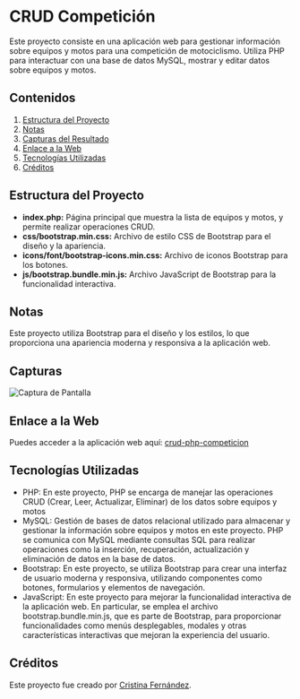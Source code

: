 # CRUD Competición

Este proyecto consiste en una aplicación web para gestionar información sobre equipos y motos para una competición de motociclismo. Utiliza PHP para interactuar con una base de datos MySQL, mostrar y editar datos sobre equipos y motos.

## Contenidos

1. [Estructura del Proyecto](#estructura-del-proyecto)
2. [Notas](#notas)
3. [Capturas del Resultado](#capturas)
4. [Enlace a la Web](#enlace-a-la-web)
5. [Tecnologías Utilizadas](#tecnologías-utilizadas)
6. [Créditos](#créditos)

## Estructura del Proyecto

- **index.php:** Página principal que muestra la lista de equipos y motos, y permite realizar operaciones CRUD.
- **css/bootstrap.min.css:** Archivo de estilo CSS de Bootstrap para el diseño y la apariencia.
- **icons/font/bootstrap-icons.min.css:** Archivo de iconos Bootstrap para los botones.
- **js/bootstrap.bundle.min.js:** Archivo JavaScript de Bootstrap para la funcionalidad interactiva.

## Notas

Este proyecto utiliza Bootstrap para el diseño y los estilos, lo que proporciona una apariencia moderna y responsiva a la aplicación web.

## Capturas

![Captura de Pantalla](https://github.com/CristinaFdezFdez/crud-php-competicion/assets/155740893/d0bfec59-0ade-4d7e-814c-2705c1376dfc)

## Enlace a la Web

Puedes acceder a la aplicación web aquí: [crud-php-competicion](https://cristinafernandezfernandez.000webhostapp.com/crud-php-competicion/index.php)

## Tecnologías Utilizadas

- PHP: En este proyecto, PHP se encarga de manejar las operaciones   CRUD (Crear, Leer, Actualizar, Eliminar) de los datos sobre equipos y motos
- MySQL: Gestión de bases de datos relacional utilizado para almacenar y gestionar la información sobre equipos y motos en este proyecto. PHP se comunica con MySQL mediante consultas SQL para realizar operaciones como la inserción, recuperación, actualización y eliminación de datos en la base de datos.
- Bootstrap: En este proyecto, se utiliza Bootstrap para crear una interfaz de usuario moderna y responsiva, utilizando componentes como botones, formularios y elementos de navegación.
- JavaScript: En este proyecto para mejorar la funcionalidad interactiva de la aplicación web. En particular, se emplea el archivo bootstrap.bundle.min.js, que es parte de Bootstrap, para proporcionar funcionalidades como menús desplegables, modales y otras características interactivas que mejoran la experiencia del usuario.

## Créditos

Este proyecto fue creado por [Cristina Fernández](https://github.com/CristinaFdezFdez/).
